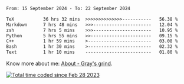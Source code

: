 <!--START_SECTION:waka-->

```txt
From: 15 September 2024 - To: 22 September 2024

TeX           36 hrs 32 mins  >>>>>>>>>>>>>>-----------   56.38 %
Markdown      7 hrs 48 mins   >>>----------------------   12.04 %
zsh           7 hrs 5 mins    >>>----------------------   10.95 %
Python        5 hrs 55 mins   >>-----------------------   09.15 %
C++           1 hr 59 mins    >------------------------   03.08 %
Bash          1 hr 30 mins    >------------------------   02.32 %
Text          1 hr 10 mins    -------------------------   01.80 %
```

<!--END_SECTION:waka-->

<!-- [![grayxu's github stats](https://github-readme-stats.vercel.app/api?username=grayxu&count_private=true&show_icons=true)](https://github.com/grayxu) -->

Know more about me: [About - Gray's grind](https://www.grayxu.cn/).
<p align="left">
  <a href="https://wakatime.com/@c69eb31e-43a1-463f-8968-c3449e386f57"><img src="https://wakatime.com/badge/user/c69eb31e-43a1-463f-8968-c3449e386f57.svg" title="Total time coded since Feb 28 2023" /></a>
</p>

